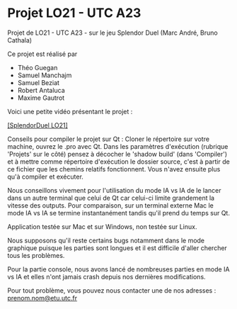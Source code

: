 # Projet LO21 - UTC A23
Projet de LO21 - UTC A23 - sur le jeu Splendor Duel (Marc André, Bruno Cathala)

Ce projet est réalisé par 
* Théo Guegan
* Samuel Manchajm
* Samuel Beziat
* Robert Antaluca
* Maxime Gautrot

Voici une petite vidéo présentant le projet :


[[SplendorDuel LO21]](https://youtu.be/C3SE0VFJZ7A)



Conseils pour compiler le projet sur Qt :
Cloner le répertoire sur votre machine, ouvrez le .pro avec Qt. Dans les paramètres d'exécution (rubrique 'Projets' sur le côté) pensez à décocher le 'shadow build' (dans 'Compiler') et à mettre comme répertoire d'exécution le dossier source, c'est à partir de ce fichier que les chemins relatifs fonctionnent.
Vous n'avez ensuite plus qu'à compiler et exécuter.

Nous conseillons vivement pour l'utilisation du mode IA vs IA de le lancer dans un autre terminal que celui de Qt car celui-ci limite grandement la vitesse des outputs.
Pour comparaison, sur un terminal externe Mac le mode IA vs IA se termine instantanément tandis qu'il prend du temps sur Qt.

Application testée sur Mac et sur Windows, non testée sur Linux.

Nous supposons qu'il reste certains bugs notamment dans le mode graphique puisque les parties sont longues et il est difficile d'aller chercher tous les problèmes.

Pour la partie console, nous avons lancé de nombreuses parties en mode IA vs IA et elles n'ont jamais crash depuis nos dernières modifications.

Pour tout problème, vous pouvez nous contacter une de nos adresses : prenom.nom@etu.utc.fr
